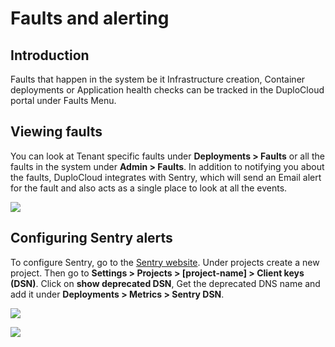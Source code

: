 # Faults and alerting

## Introduction <a href="#0-toc-title" id="0-toc-title"></a>

Faults that happen in the system be it Infrastructure creation, Container deployments or Application health checks can be tracked in the DuploCloud portal under Faults Menu.

## Viewing faults <a href="#1-toc-title" id="1-toc-title"></a>

You can look at Tenant specific faults under **Deployments > Faults** or all the faults in the system under **Admin > Faults**. In addition to notifying you about the faults, DuploCloud integrates with Sentry, which will send an Email alert for the fault and also acts as a single place to look at all the events.

![](https://duplocloud.com/wp-content/uploads/2021/11/deploy-faults.png)

## Configuring Sentry alerts <a href="#2-toc-title" id="2-toc-title"></a>

To configure Sentry, go to the [Sentry website](https://sentry.io). Under projects create a new project. Then go to **Settings > Projects > \[project-name] > Client keys (DSN)**. Click on **show deprecated DSN**, Get the deprecated DNS name and add it under **Deployments > Metrics > Sentry DSN**.

![](https://duplocloud.com/wp-content/uploads/2021/11/sentry.png)

![](https://duplocloud.com/wp-content/uploads/2021/11/duplo-sentry.png)
